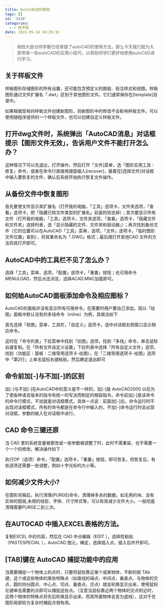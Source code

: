 ```yaml
---
title: AutoCAD进阶教程
tags: []
id: '3418'
categories:
  - - 技术贴
date: 2022-05-14 10:29:16
---
```


> 相信大部分同学都已经掌握了autoCAD的使用方法，那么今天我们就为大家带来一些autoCAD的实用小技巧，以帮助同学们更好地使用autoCAD进行学习。

## 关于样板文件

样板图形存储图形的所有设置，还可能包含预定义的图层、标注样式和视图。样板图形通过文件扩展名「.dwt」区别于其他图形文件。它们通常保存在\[template\]目录中。

如果根据现有的样板文件创建新图形，则新图形中的修改不会影响样板文件。可以使用随程序提供的一个样板文件，也可以创建自定义样板文件。

## 打开dwg文件时，系统弹出「AutoCAD消息」对话框提示【图形文件无效」，告诉用户文件不能打开怎么办？

这种情况下可以先退出，打开操作，然后打开「文件\]菜单，选「图形实用工具︱修复」命令，或者在命令行直接用键盘输入\[recover\]，接着在\[选择文件\]对话框中输入要恢复的文件，确认后系统开始执行恢复文件操作。

## 从备份文件中恢复图形

首先要使文件显示其扩展名（打开我的电脑，「工具」选项卡，文件夹选项，「查看」选项卡，把「隐藏已知文件类型的扩展名」前面的钩去掉）；其次要显示所有文件（打开我的电脑，「工具」选项卡，文件夹选项，「查看」选项卡，「隐藏文件和文件夹」选择列表，选「显示隐藏的文件、文件夹和驱动器」）；再次找到备份文件（它的位置可以在AutoCAD「工具」菜单，选项，「文件」选项卡，「临时图形文件位置」查到），将其重命名为「.DWG」格式；最后用打开其他CAD 文件的方法将其打开即可。

## AutoCAD中的工具栏不见了怎么办？

选择「工具」菜单，选项，「配置」选项卡，「重置」按钮；也可用命令MENULOAD，然后点击浏览，选择ACAD.MNC加载即可。

## 如何给AutoCAD面板添加命令及相应图标？

AutoCAD的面板并没有显示所有可用命令，在需要时用户要自己添加。现以「绘图」面板中默认没有的多线命令（mline）为例，其做法如下

首先选择「视图」菜单，工具栏，「自定义」选项卡，选中对话框右侧窗口显示相应命令。

这时在「命令列表」下拉菜单中找到「绘图」选项，找到「多线」命令，单击鼠标右键复制。在「所有文件自定义设置」下拉列表中选择「所有自定义文件」选项，找到（功能区︱面板︱二维常用选项卡-绘图），在「二维常用选项卡-绘图」选项中「第2行」上单击鼠标右键粘贴，然后确定退出即可

## 命令前加\[-\]与不加\[-\]的区别

加\[-\]与不加\[-\]在AutoCAD中的意义是不一样的，加\[-\]是 AutoCAD2000 以后为了使各种语言版本的指令有统一的写法而制定的相容指令。命令前加\[-\]是该命令的命令行模式，不加就是对话框模式，具体一点说：前面加\[-\]后，命令运行时不出现对话框模式，所有的命令都是在命令行中输入的，不加\[-\]命令运行时会出现对话框，参数的输入在对话框中进行。

## CAD 命令三键还原

当 CAD 里的系统变量被更改或一些参数被调整了时，此时不需重装，也不需要一个一个的修改，解决操作如下：

执行OP（选项）命令，「配置」选项卡，「重置」按钮，即可恢复。但恢复后，有些选项还需要一些调整，例如十字光标的大小等。

## 如何减少文件大小?

在图形完稿后，执行清理(PURGE)命令，清理掉多余的数据，如无用的块、没有实体的图层,未用的线型、字体、尺寸样式等，可以有效减少文件大小。一般彻底清理需要PURGE二到三次。

## 在AUTOCAD 中插入EXCEL表格的方法。

复制EXCEL 中的内容，然后在 CAD 中点编辑（EDIT ），选择性粘贴（PASTESPECIAL ），AutoCAD 图元，确定，选择插入点，插入后炸开即可。

## \[TAB\]键在 AutoCAD 捕捉功能中的应用

当需要捕捉一个物体上的点时，只要将鼠标靠近某个或某物体，不断的按 TAb 键，这个或这些物体的某些特殊点（如直线的端点、中间点、垂直点、与物体的交点、圆的四分圆点、中心点、切点、垂直点、交点）就会轮换显示出来，使用鼠标左键单击需要的点即可以捕捉这些点。（注意当鼠标靠近两个物体的交点附近时，这两个物体的特殊点将先后轮换显示出来，而其所属物体会变为虚线），这对于在图形局部较为复杂时捕捉点很有用。